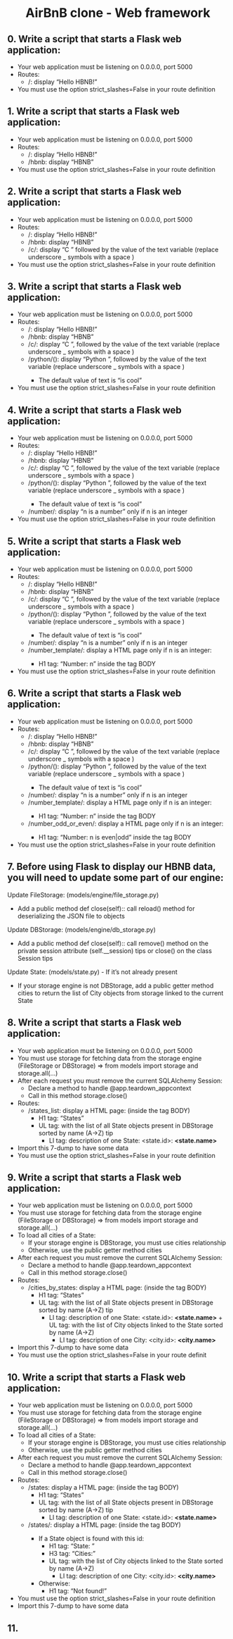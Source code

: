 # <center>AirBnB clone - Web framework</center>

## 0. Write a script that starts a Flask web application:

   * Your web application must be listening on 0.0.0.0, port 5000
   * Routes:
       * /: display “Hello HBNB!”
   * You must use the option strict_slashes=False in your route definition

## 1. Write a script that starts a Flask web application:

   * Your web application must be listening on 0.0.0.0, port 5000
   * Routes:
       * /: display “Hello HBNB!”
       * /hbnb: display “HBNB”
   * You must use the option strict_slashes=False in your route definition

## 2. Write a script that starts a Flask web application:

   * Your web application must be listening on 0.0.0.0, port 5000
   * Routes:
       * /: display “Hello HBNB!”
       * /hbnb: display “HBNB”
       * /c/<text>: display “C ” followed by the value of the text variable (replace underscore _ symbols with a space )
   * You must use the option strict_slashes=False in your route definition

## 3. Write a script that starts a Flask web application:

   * Your web application must be listening on 0.0.0.0, port 5000
   * Routes:
       * /: display “Hello HBNB!”
       * /hbnb: display “HBNB”
       * /c/<text>: display “C ”, followed by the value of the text variable (replace underscore _ symbols with a space )
       * /python/(<text>): display “Python ”, followed by the value of the text variable (replace underscore _ symbols with a space )
           * The default value of text is “is cool”
   * You must use the option strict_slashes=False in your route definition

## 4. Write a script that starts a Flask web application:

   * Your web application must be listening on 0.0.0.0, port 5000
   * Routes:
       * /: display “Hello HBNB!”
       * /hbnb: display “HBNB”
       * /c/<text>: display “C ”, followed by the value of the text variable (replace underscore _ symbols with a space )
       * /python/(<text>): display “Python ”, followed by the value of the text variable (replace underscore _ symbols with a space )
           * The default value of text is “is cool”
       * /number/<n>: display “n is a number” only if n is an integer
   * You must use the option strict_slashes=False in your route definition

## 5. Write a script that starts a Flask web application:

   * Your web application must be listening on 0.0.0.0, port 5000
   * Routes:
       * /: display “Hello HBNB!”
       * /hbnb: display “HBNB”
       * /c/<text>: display “C ”, followed by the value of the text variable (replace underscore _ symbols with a space )
       * /python/(<text>): display “Python ”, followed by the value of the text variable (replace underscore _ symbols with a space )
           * The default value of text is “is cool”
       * /number/<n>: display “n is a number” only if n is an integer
       * /number_template/<n>: display a HTML page only if n is an integer:
           * H1 tag: “Number: n” inside the tag BODY
   * You must use the option strict_slashes=False in your route definition

## 6. Write a script that starts a Flask web application:

   * Your web application must be listening on 0.0.0.0, port 5000
   * Routes:
       * /: display “Hello HBNB!”
       * /hbnb: display “HBNB”
       * /c/<text>: display “C ”, followed by the value of the text variable (replace underscore _ symbols with a space )
       * /python/(<text>): display “Python ”, followed by the value of the text variable (replace underscore _ symbols with a space )
           * The default value of text is “is cool”
       * /number/<n>: display “n is a number” only if n is an integer
       * /number_template/<n>: display a HTML page only if n is an integer:
           * H1 tag: “Number: n” inside the tag BODY
       * /number_odd_or_even/<n>: display a HTML page only if n is an integer:
           * H1 tag: “Number: n is even|odd” inside the tag BODY
   * You must use the option strict_slashes=False in your route definition

## 7. Before using Flask to display our HBNB data, you will need to update some part of our engine:

Update FileStorage: (models/engine/file_storage.py)

   * Add a public method def close(self):: call reload() method for deserializing the JSON file to objects

Update DBStorage: (models/engine/db_storage.py)

   * Add a public method def close(self):: call remove() method on the private session attribute (self.__session) tips or close() on the class Session tips

Update State: (models/state.py) - If it’s not already present

   * If your storage engine is not DBStorage, add a public getter method cities to return the list of City objects from storage linked to the current State

## 8. Write a script that starts a Flask web application:

   * Your web application must be listening on 0.0.0.0, port 5000
   * You must use storage for fetching data from the storage engine (FileStorage or DBStorage) => from models import storage and storage.all(...)
   * After each request you must remove the current SQLAlchemy Session:
       * Declare a method to handle @app.teardown_appcontext
       * Call in this method storage.close()
   * Routes:
       * /states_list: display a HTML page: (inside the tag BODY)
           * H1 tag: “States”
           * UL tag: with the list of all State objects present in DBStorage sorted by name (A->Z) tip
               * LI tag: description of one State: <state.id>: <B><state.name></B>
   * Import this 7-dump to have some data
   * You must use the option strict_slashes=False in your route definition

## 9. Write a script that starts a Flask web application:

   * Your web application must be listening on 0.0.0.0, port 5000
   * You must use storage for fetching data from the storage engine (FileStorage or DBStorage) => from models import storage and storage.all(...)
   * To load all cities of a State:
       * If your storage engine is DBStorage, you must use cities relationship
       * Otherwise, use the public getter method cities
   * After each request you must remove the current SQLAlchemy Session:
       * Declare a method to handle @app.teardown_appcontext
       * Call in this method storage.close()
   * Routes:
       * /cities_by_states: display a HTML page: (inside the tag BODY)
           * H1 tag: “States”
           * UL tag: with the list of all State objects present in DBStorage sorted by name (A->Z) tip
               * LI tag: description of one State: <state.id>: <B><state.name></B> + UL tag: with the list of City objects linked to the State sorted by name (A->Z)
                   * LI tag: description of one City: <city.id>: <B><city.name></B>
   * Import this 7-dump to have some data
   * You must use the option strict_slashes=False in your route definit

## 10. Write a script that starts a Flask web application:

   * Your web application must be listening on 0.0.0.0, port 5000
   * You must use storage for fetching data from the storage engine (FileStorage or DBStorage) => from models import storage and storage.all(...)
   * To load all cities of a State:
       * If your storage engine is DBStorage, you must use cities relationship
       * Otherwise, use the public getter method cities
   * After each request you must remove the current SQLAlchemy Session:
       * Declare a method to handle @app.teardown_appcontext
       * Call in this method storage.close()
   * Routes:
       * /states: display a HTML page: (inside the tag BODY)
           * H1 tag: “States”
           * UL tag: with the list of all State objects present in DBStorage sorted by name (A->Z) tip
               * LI tag: description of one State: <state.id>: <B><state.name></B>
       * /states/<id>: display a HTML page: (inside the tag BODY)
           * If a State object is found with this id:
               * H1 tag: “State: ”
               * H3 tag: “Cities:”
               * UL tag: with the list of City objects linked to the State sorted by name (A->Z)
                   * LI tag: description of one City: <city.id>: <B><city.name></B>
           * Otherwise:
               * H1 tag: “Not found!”
   * You must use the option strict_slashes=False in your route definition
   * Import this 7-dump to have some data

## 11. 